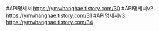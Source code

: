 #API명세서
https://ymwhanghae.tistory.com/30
#API명세서v2
https://ymwhanghae.tistory.com/31
#API명세서v3
https://ymwhanghae.tistory.com/34

